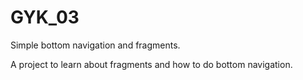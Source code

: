 # GYK_03
Simple bottom navigation and fragments.

A project to learn about fragments and how to do bottom navigation.
